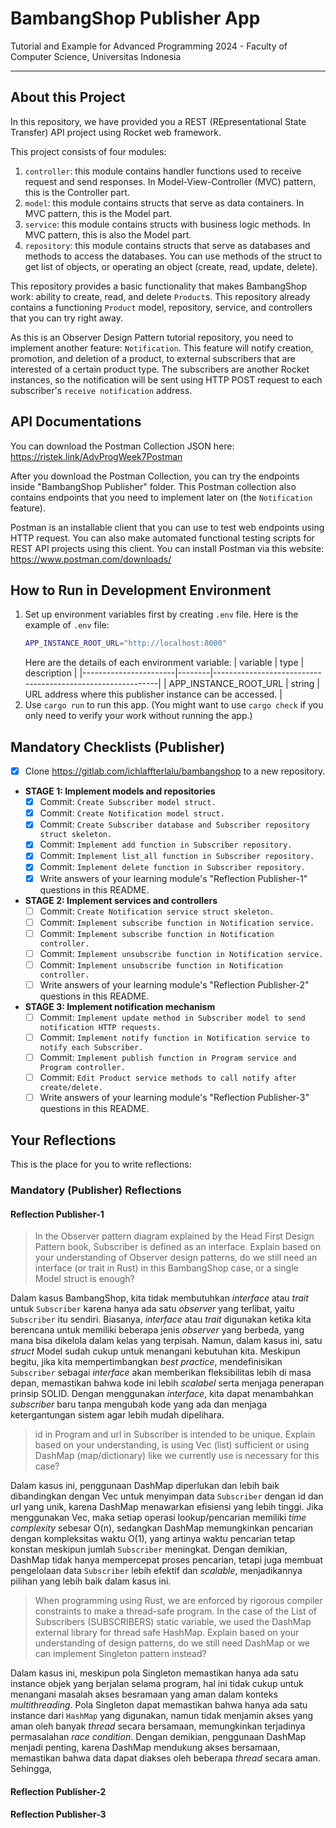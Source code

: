 # BambangShop Publisher App
Tutorial and Example for Advanced Programming 2024 - Faculty of Computer Science, Universitas Indonesia

---

## About this Project
In this repository, we have provided you a REST (REpresentational State Transfer) API project using Rocket web framework.

This project consists of four modules:
1.  `controller`: this module contains handler functions used to receive request and send responses.
    In Model-View-Controller (MVC) pattern, this is the Controller part.
2.  `model`: this module contains structs that serve as data containers.
    In MVC pattern, this is the Model part.
3.  `service`: this module contains structs with business logic methods.
    In MVC pattern, this is also the Model part.
4.  `repository`: this module contains structs that serve as databases and methods to access the databases.
    You can use methods of the struct to get list of objects, or operating an object (create, read, update, delete).

This repository provides a basic functionality that makes BambangShop work: ability to create, read, and delete `Product`s.
This repository already contains a functioning `Product` model, repository, service, and controllers that you can try right away.

As this is an Observer Design Pattern tutorial repository, you need to implement another feature: `Notification`.
This feature will notify creation, promotion, and deletion of a product, to external subscribers that are interested of a certain product type.
The subscribers are another Rocket instances, so the notification will be sent using HTTP POST request to each subscriber's `receive notification` address.

## API Documentations

You can download the Postman Collection JSON here: https://ristek.link/AdvProgWeek7Postman

After you download the Postman Collection, you can try the endpoints inside "BambangShop Publisher" folder.
This Postman collection also contains endpoints that you need to implement later on (the `Notification` feature).

Postman is an installable client that you can use to test web endpoints using HTTP request.
You can also make automated functional testing scripts for REST API projects using this client.
You can install Postman via this website: https://www.postman.com/downloads/

## How to Run in Development Environment
1.  Set up environment variables first by creating `.env` file.
    Here is the example of `.env` file:
    ```bash
    APP_INSTANCE_ROOT_URL="http://localhost:8000"
    ```
    Here are the details of each environment variable:
    | variable              | type   | description                                                |
    |-----------------------|--------|------------------------------------------------------------|
    | APP_INSTANCE_ROOT_URL | string | URL address where this publisher instance can be accessed. |
2.  Use `cargo run` to run this app.
    (You might want to use `cargo check` if you only need to verify your work without running the app.)

## Mandatory Checklists (Publisher)
-   [x] Clone https://gitlab.com/ichlaffterlalu/bambangshop to a new repository.
-   **STAGE 1: Implement models and repositories**
    -   [x] Commit: `Create Subscriber model struct.`
    -   [x] Commit: `Create Notification model struct.`
    -   [x] Commit: `Create Subscriber database and Subscriber repository struct skeleton.`
    -   [x] Commit: `Implement add function in Subscriber repository.`
    -   [x] Commit: `Implement list_all function in Subscriber repository.`
    -   [x] Commit: `Implement delete function in Subscriber repository.`
    -   [x] Write answers of your learning module's "Reflection Publisher-1" questions in this README.
-   **STAGE 2: Implement services and controllers**
    -   [ ] Commit: `Create Notification service struct skeleton.`
    -   [ ] Commit: `Implement subscribe function in Notification service.`
    -   [ ] Commit: `Implement subscribe function in Notification controller.`
    -   [ ] Commit: `Implement unsubscribe function in Notification service.`
    -   [ ] Commit: `Implement unsubscribe function in Notification controller.`
    -   [ ] Write answers of your learning module's "Reflection Publisher-2" questions in this README.
-   **STAGE 3: Implement notification mechanism**
    -   [ ] Commit: `Implement update method in Subscriber model to send notification HTTP requests.`
    -   [ ] Commit: `Implement notify function in Notification service to notify each Subscriber.`
    -   [ ] Commit: `Implement publish function in Program service and Program controller.`
    -   [ ] Commit: `Edit Product service methods to call notify after create/delete.`
    -   [ ] Write answers of your learning module's "Reflection Publisher-3" questions in this README.

## Your Reflections
This is the place for you to write reflections:

### Mandatory (Publisher) Reflections

#### Reflection Publisher-1

> In the Observer pattern diagram explained by the Head First Design Pattern book, Subscriber is defined as an interface. Explain based on your understanding of Observer design patterns, do we still need an interface (or trait in Rust) in this BambangShop case, or a single Model struct is enough?

Dalam kasus BambangShop, kita tidak membutuhkan _interface_ atau _trait_ untuk `Subscriber` karena hanya ada satu _observer_ yang terlibat, yaitu `Subscriber` itu sendiri. Biasanya,  _interface_ atau _trait_ digunakan ketika kita berencana untuk memiliki beberapa jenis _observer_ yang berbeda,  yang mana bisa dikelola dalam kelas yang terpisah. Namun, dalam kasus ini, satu _struct_ Model sudah cukup untuk menangani kebutuhan kita. Meskipun begitu, jika kita mempertimbangkan _best practice_, mendefinisikan `Subscriber` sebagai _interface_ akan memberikan  fleksibilitas lebih di masa depan, memastikan bahwa kode ini lebih _scalabel_ serta menjaga penerapan prinsip SOLID. Dengan menggunakan _interface_, kita dapat menambahkan _subscriber_ baru tanpa mengubah kode yang ada dan menjaga ketergantungan sistem agar lebih mudah dipelihara.

> id in Program and url in Subscriber is intended to be unique. Explain based on your understanding, is using Vec (list) sufficient or using DashMap (map/dictionary) like we currently use is necessary for this case?

Dalam kasus ini, penggunaan DashMap diperlukan dan lebih baik dibandingkan dengan Vec untuk menyimpan data `Subscriber` dengan id dan url yang unik, karena DashMap menawarkan efisiensi yang lebih tinggi. Jika menggunakan Vec, maka setiap operasi lookup/pencarian memiliki _time complexity_ sebesar O(n), sedangkan DashMap memungkinkan pencarian dengan kompleksitas waktu O(1), yang artinya waktu pencarian tetap konstan meskipun jumlah `Subscriber` meningkat. Dengan demikian, DashMap tidak hanya mempercepat proses pencarian, tetapi juga membuat pengelolaan data `Subscriber` lebih efektif dan _scalable_, menjadikannya pilihan yang lebih baik dalam kasus ini.

> When programming using Rust, we are enforced by rigorous compiler constraints to make a thread-safe program. In the case of the List of Subscribers (SUBSCRIBERS) static variable, we used the DashMap external library for thread safe HashMap. Explain based on your understanding of design patterns, do we still need DashMap or we can implement Singleton pattern instead?

Dalam kasus ini, meskipun pola Singleton memastikan hanya ada satu instance objek yang berjalan selama program, hal ini tidak cukup untuk menangani masalah akses besramaan yang aman dalam konteks _multithreading_. Pola Singleton dapat memastikan bahwa hanya ada satu instance dari `HashMap` yang digunakan, namun tidak menjamin akses yang aman oleh banyak _thread_ secara bersamaan, memungkinkan terjadinya permasalahan _race condition_. Dengan demikian, penggunaan DashMap menjadi penting, karena DashMap mendukung akses bersamaan, memastikan bahwa data dapat diakses oleh beberapa _thread_ secara aman. Sehingga,

#### Reflection Publisher-2

#### Reflection Publisher-3
